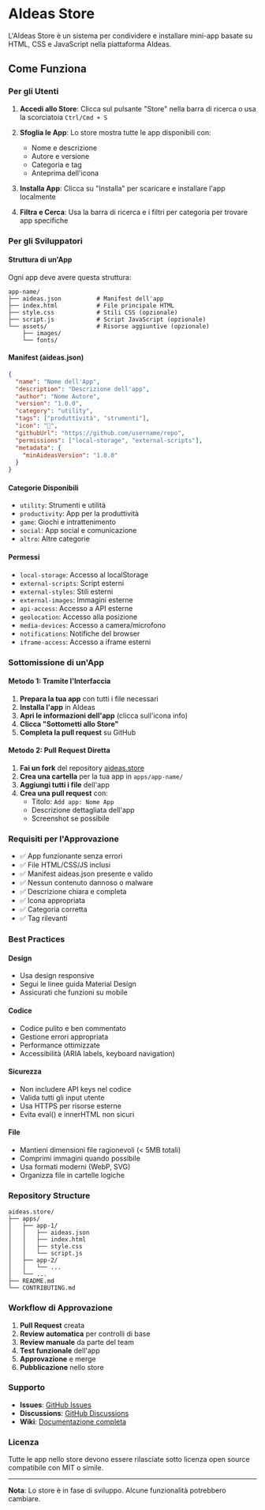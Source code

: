 # AIdeas Store

L'AIdeas Store è un sistema per condividere e installare mini-app basate su HTML, CSS e JavaScript nella piattaforma AIdeas.

## Come Funziona

### Per gli Utenti

1. **Accedi allo Store**: Clicca sul pulsante "Store" nella barra di ricerca o usa la scorciatoia `Ctrl/Cmd + S`

2. **Sfoglia le App**: Lo store mostra tutte le app disponibili con:
   - Nome e descrizione
   - Autore e versione
   - Categoria e tag
   - Anteprima dell'icona

3. **Installa App**: Clicca su "Installa" per scaricare e installare l'app localmente

4. **Filtra e Cerca**: Usa la barra di ricerca e i filtri per categoria per trovare app specifiche

### Per gli Sviluppatori

#### Struttura di un'App

Ogni app deve avere questa struttura:

```
app-name/
├── aideas.json          # Manifest dell'app
├── index.html           # File principale HTML
├── style.css            # Stili CSS (opzionale)
├── script.js            # Script JavaScript (opzionale)
└── assets/              # Risorse aggiuntive (opzionale)
    ├── images/
    └── fonts/
```

#### Manifest (aideas.json)

```json
{
  "name": "Nome dell'App",
  "description": "Descrizione dell'app",
  "author": "Nome Autore",
  "version": "1.0.0",
  "category": "utility",
  "tags": ["produttività", "strumenti"],
  "icon": "🚀",
  "githubUrl": "https://github.com/username/repo",
  "permissions": ["local-storage", "external-scripts"],
  "metadata": {
    "minAideasVersion": "1.0.0"
  }
}
```

#### Categorie Disponibili

- `utility`: Strumenti e utilità
- `productivity`: App per la produttività
- `game`: Giochi e intrattenimento
- `social`: App social e comunicazione
- `altro`: Altre categorie

#### Permessi

- `local-storage`: Accesso al localStorage
- `external-scripts`: Script esterni
- `external-styles`: Stili esterni
- `external-images`: Immagini esterne
- `api-access`: Accesso a API esterne
- `geolocation`: Accesso alla posizione
- `media-devices`: Accesso a camera/microfono
- `notifications`: Notifiche del browser
- `iframe-access`: Accesso a iframe esterni

### Sottomissione di un'App

#### Metodo 1: Tramite l'Interfaccia

1. **Prepara la tua app** con tutti i file necessari
2. **Installa l'app** in AIdeas
3. **Apri le informazioni dell'app** (clicca sull'icona info)
4. **Clicca "Sottometti allo Store"**
5. **Completa la pull request** su GitHub

#### Metodo 2: Pull Request Diretta

1. **Fai un fork** del repository [aideas.store](https://github.com/aideas-run/aideas.store)
2. **Crea una cartella** per la tua app in `apps/app-name/`
3. **Aggiungi tutti i file** dell'app
4. **Crea una pull request** con:
   - Titolo: `Add app: Nome App`
   - Descrizione dettagliata dell'app
   - Screenshot se possibile

### Requisiti per l'Approvazione

- ✅ App funzionante senza errori
- ✅ File HTML/CSS/JS inclusi
- ✅ Manifest aideas.json presente e valido
- ✅ Nessun contenuto dannoso o malware
- ✅ Descrizione chiara e completa
- ✅ Icona appropriata
- ✅ Categoria corretta
- ✅ Tag rilevanti

### Best Practices

#### Design
- Usa design responsive
- Segui le linee guida Material Design
- Assicurati che funzioni su mobile

#### Codice
- Codice pulito e ben commentato
- Gestione errori appropriata
- Performance ottimizzate
- Accessibilità (ARIA labels, keyboard navigation)

#### Sicurezza
- Non includere API keys nel codice
- Valida tutti gli input utente
- Usa HTTPS per risorse esterne
- Evita eval() e innerHTML non sicuri

#### File
- Mantieni dimensioni file ragionevoli (< 5MB totali)
- Comprimi immagini quando possibile
- Usa formati moderni (WebP, SVG)
- Organizza file in cartelle logiche

### Repository Structure

```
aideas.store/
├── apps/
│   ├── app-1/
│   │   ├── aideas.json
│   │   ├── index.html
│   │   ├── style.css
│   │   └── script.js
│   ├── app-2/
│   │   └── ...
│   └── ...
├── README.md
└── CONTRIBUTING.md
```

### Workflow di Approvazione

1. **Pull Request** creata
2. **Review automatica** per controlli di base
3. **Review manuale** da parte del team
4. **Test funzionale** dell'app
5. **Approvazione** e merge
6. **Pubblicazione** nello store

### Supporto

- **Issues**: [GitHub Issues](https://github.com/aideas-run/aideas.store/issues)
- **Discussions**: [GitHub Discussions](https://github.com/aideas-run/aideas.store/discussions)
- **Wiki**: [Documentazione completa](https://github.com/aideas-run/aideas.store/wiki)

### Licenza

Tutte le app nello store devono essere rilasciate sotto licenza open source compatibile con MIT o simile.

---

**Nota**: Lo store è in fase di sviluppo. Alcune funzionalità potrebbero cambiare. 